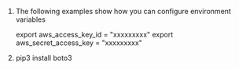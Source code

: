 1) The following examples show how you can configure environment variables
   
   export aws_access_key_id = "xxxxxxxxx"
   export aws_secret_access_key = "xxxxxxxxx"

3) pip3 install boto3
